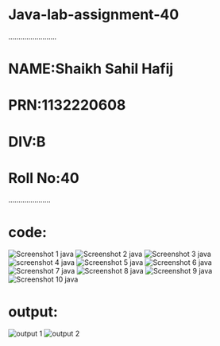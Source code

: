 # Java-lab-assignment-40
........................
# NAME:Shaikh Sahil Hafij
# PRN:1132220608
# DIV:B
# Roll No:40
.....................
# code:

![Screenshot 1 java](https://user-images.githubusercontent.com/98039768/203070541-021e97cf-e558-4c1d-8c53-0e117519d178.png)
![Screenshot 2 java](https://user-images.githubusercontent.com/98039768/203070547-7d48a49b-9195-4cbc-af9f-a2a961dfc1c9.png)
![Screenshot 3 java](https://user-images.githubusercontent.com/98039768/203070554-32457784-4cb8-474e-8085-996eb908d846.png)
![screenshot 4 java](https://user-images.githubusercontent.com/98039768/203070560-d71ccad3-4fed-4981-bee0-0b7c2d764835.png)
![Screenshot 5 java](https://user-images.githubusercontent.com/98039768/203070568-57c5388f-14cf-4cce-89da-0e0989b283f4.png)
![Screenshot 6 java](https://user-images.githubusercontent.com/98039768/203070578-97a4db1a-68cf-4e96-b85a-bc14e4a7c630.png)
![Screenshot 7 java](https://user-images.githubusercontent.com/98039768/203070589-a75ddd8d-9a17-492b-a1a2-3579815ec418.png)
![Screenshot 8 java](https://user-images.githubusercontent.com/98039768/203070598-ff7c866a-49c1-414c-9d84-685960f677a2.png)
![Screenshot 9 java](https://user-images.githubusercontent.com/98039768/203070609-773ecf26-722e-43d5-b400-386eb8736b86.png)
![Screenshot 10 java](https://user-images.githubusercontent.com/98039768/203070614-0fe0baf6-f436-4cc0-99ef-83fe2927803d.png)

# output:

![output 1](https://user-images.githubusercontent.com/98039768/203070621-0bd60dc2-223d-4310-8d06-3b932626587a.jpg)
![output 2](https://user-images.githubusercontent.com/98039768/203070532-c85858e7-81f0-4914-9905-b99e23aafa61.jpg)
